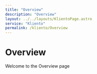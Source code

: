 ```yaml
---
title: "Overview"
description: "Overview"
layout: ../../layouts/KlientoPage.astro
service: "Kliento"
permalink: /kliento/Overview
---
```


# Overview

Welcome to the Overview page
